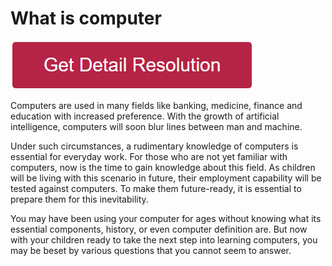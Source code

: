 # What is computer

[![what is computer](redd.png)](https://github.com/webiework/what.is.computer/)

Computers are used in many fields like banking, medicine, finance and education with increased preference. With the growth of artificial intelligence, computers will soon blur lines between man and machine.

Under such circumstances, a rudimentary knowledge of computers is essential for everyday work. For those who are not yet familiar with computers, now is the time to gain knowledge about this field. As children will be living with this scenario in future, their employment capability will be tested against computers. To make them future-ready, it is essential to prepare them for this inevitability.

You may have been using your computer for ages without knowing what its essential components, history, or even computer definition are. But now with your children ready to take the next step into learning computers, you may be beset by various questions that you cannot seem to answer.
